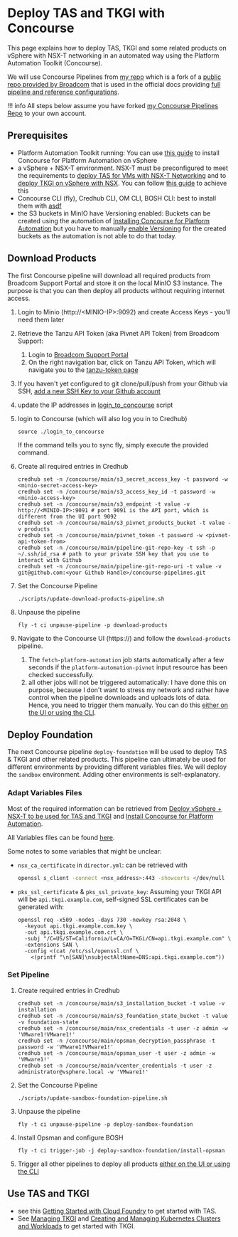 # Deploy TAS and TKGI with Concourse

This page explains how to deploy TAS, TKGI and some related products on vSphere with NSX-T networking in an automated way using the Platform Automation Toolkit (Concourse).

We will use Concourse Pipelines from [my repo](https://github.com/Knappek/concourse-pipelines) which is a fork of a [public repo provided by Broadcom](https://github.com/pivotal/docs-platform-automation-reference-pipeline-config) that is used in the official docs providing [full pipeline and reference configurations](https://docs.vmware.com/en/Platform-Automation-Toolkit-for-VMware-Tanzu/5.2/vmware-automation-toolkit/GUID-docs-pipelines-resources.html#full-pipeline-and-reference-configurations).

!!! info
    All steps below assume you have forked [my Concourse Pipelines Repo](https://github.com/Knappek/concourse-pipelines) to your own account.

## Prerequisites

- Platform Automation Toolkit running: You can use [this guide](./install-concourse-for-platform-automation.md) to install Concourse for Platform Automation on vSphere
- a vSphere + NSX-T environment. NSX-T must be preconfigured to meet the requirements to [deploy TAS for VMs with NSX-T Networking](https://docs.vmware.com/en/VMware-Tanzu-Application-Service/5.0/tas-for-vms/vsphere-nsx-t.html) and to [deploy TKGI on vSphere with NSX](https://docs.vmware.com/en/VMware-Tanzu-Kubernetes-Grid-Integrated-Edition/1.20/tkgi/GUID-vsphere-nsxt-index-install.html). You can follow [this guide](./deploy-vsphere-with-nsxt-for-tas-tkgi.md) to achieve this
- Concourse CLI (fly), Credhub CLI, OM CLI, BOSH CLI: best to install them with [asdf](https://github.com/vmware-tanzu/tanzu-plug-in-for-asdf)
- the S3 buckets in MinIO have Versioning enabled: Buckets can be created using the automation of [Installing Concourse for Platform Automation](./install-concourse-for-platform-automation.md) but you have to manually [enable Versioning](https://min.io/docs/minio/linux/administration/object-management/object-versioning.html#enable-bucket-versioning) for the created buckets as the automation is not able to do that today.

## Download Products

The first Concourse pipeline will download all required products from Broadcom Support Portal and store it on the local MinIO S3 instance.
The purpose is that you can then deploy all products without requiring internet access.

1. Login to Minio (http://<MINIO-IP\>:9092) and create Access Keys - you'll need them later

1. Retrieve the Tanzu API Token (aka Pivnet API Token) from Broadcom Support:
      1. Login to [Broadcom Support Portal](https://support.broadcom.com/)
      1. On the right navigation bar, click on Tanzu API Token, which will navigate you to the [tanzu-token page](https://support.broadcom.com/group/ecx/tanzu-token)

1. If you haven't yet configured to git clone/pull/push from your Github via SSH, [add a new SSH Key to your Github account](https://docs.github.com/en/authentication/connecting-to-github-with-ssh/adding-a-new-ssh-key-to-your-github-account)
1. update the IP addresses in [login_to_concourse](https://github.com/Knappek/concourse-pipelines/blob/main/login_to_concourse) script
1. login to Concourse (which will also log you in to Credhub)

    ```shell
    source ./login_to_concourse
    ```

    If the command tells you to sync fly, simply execute the provided command.

1. Create all required entries in Credhub

    ```shell
    credhub set -n /concourse/main/s3_secret_access_key -t password -w <minio-secret-access-key>
    credhub set -n /concourse/main/s3_access_key_id -t password -w  <minio-access-key>
    credhub set -n /concourse/main/s3_endpoint -t value -v http://<MINIO-IP>:9091 # port 9091 is the API port, which is different from the UI port 9092
    credhub set -n /concourse/main/s3_pivnet_products_bucket -t value -v products
    credhub set -n /concourse/main/pivnet_token -t password -w <pivnet-api-token-from>
    credhub set -n /concourse/main/pipeline-git-repo-key -t ssh -p ~/.ssh/id_rsa # path to your private SSH key that you use to interact with Github
    credhub set -n /concourse/main/pipeline-git-repo-uri -t value -v git@github.com:<your Github Handle>/concourse-pipelines.git
    ```

1. Set the Concourse Pipeline

    ```shell
    ./scripts/update-download-products-pipeline.sh
    ```

1. Unpause the pipeline

    ```shell
    fly -t ci unpause-pipeline -p download-products
    ```

1. Navigate to the Concourse UI (https://<CONCOURSE-IP>) and follow the `download-products` pipeline. 
      1. The `fetch-platform-automation` job starts automatically after a few seconds if the `platform-automation-pivnet` input resource has been checked successfully.
      1. all other jobs will not be triggered automatically: I have done this on purpose, because I don't want to stress my network and rather have control when the pipeline downloads and uploads lots of data. Hence, you need to trigger them manually. You can do this [either on the UI or using the CLI](https://concourse-ci.org/jobs.html#fly-trigger-job).

## Deploy Foundation

The next Concourse pipeline `deploy-foundation` will be used to deploy TAS & TKGI and other related products. This pipeline can ultimately be used for different environments
by providing different variables files. We will deploy the `sandbox` environment. Adding other environments is self-explanatory.

### Adapt Variables Files

Most of the required information can be retrieved from [Deploy vSphere + NSX-T to be used for TAS and TKGI](./deploy-vsphere-with-nsxt-for-tas-tkgi.md) and [Install Concourse for Platform Automation](./install-concourse-for-platform-automation.md).

All Variables files can be found [here](https://github.com/Knappek/concourse-pipelines/tree/main/foundations/sandbox/vars). 

Some notes to some variables that might be unclear:

* `nsx_ca_certificate` in `director.yml`: can be retrieved with 

    ```sh
    openssl s_client -connect <nsx_address>:443 -showcerts </dev/null
    ```

* `pks_ssl_certificate` & `pks_ssl_private_key`: Assuming your TKGI API will be `api.tkgi.example.com`, self-signed SSL certificates can be generated with:

    ```shell
    openssl req -x509 -nodes -days 730 -newkey rsa:2048 \
      -keyout api.tkgi.example.com.key \
      -out api.tkgi.example.com.crt \
      -subj "/C=US/ST=California/L=CA/O=TKGi/CN=api.tkgi.example.com" \
      -extensions SAN \
      -config <(cat /etc/ssl/openssl.cnf \
        <(printf "\n[SAN]\nsubjectAltName=DNS:api.tkgi.example.com"))
    ```

### Set Pipeline

1. Create required entries in Credhub

    ```shell
    credhub set -n /concourse/main/s3_installation_bucket -t value -v installation
    credhub set -n /concourse/main/s3_foundation_state_bucket -t value -v foundation-state
    credhub set -n /concourse/main/nsx_credentials -t user -z admin -w 'VMware1!VMware1!'
    credhub set -n /concourse/main/opsman_decryption_passphrase -t password -w 'VMware1!VMware1!'
    credhub set -n /concourse/main/opsman_user -t user -z admin -w 'VMware1!'
    credhub set -n /concourse/main/vcenter_credentials -t user -z administrator@vsphere.local -w 'VMware1!'
    ```

1. Set the Concourse Pipeline

    ```shell
    ./scripts/update-sandbox-foundation-pipeline.sh
    ```

1. Unpause the pipeline

    ```shell
    fly -t ci unpause-pipeline -p deploy-sandbox-foundation
    ```

1. Install Opsman and configure BOSH

    ```shell
    fly -t ci trigger-job -j deploy-sandbox-foundation/install-opsman
    ```

1. Trigger all other pipelines to deploy all products [either on the UI or using the CLI](https://concourse-ci.org/jobs.html#fly-trigger-job)

## Use TAS and TKGI

- see this [Getting Started with Cloud Foundry](https://www.cloudfoundry.org/get-started/) to get started with TAS.
- See [Managing TKGI](https://docs.vmware.com/en/VMware-Tanzu-Kubernetes-Grid-Integrated-Edition/1.20/tkgi/GUID-managing.html) and [Creating and Managing Kubernetes Clusters and Workloads](https://docs.vmware.com/en/VMware-Tanzu-Kubernetes-Grid-Integrated-Edition/1.20/tkgi/GUID-managing-clusters.html) to get started with TKGI.
